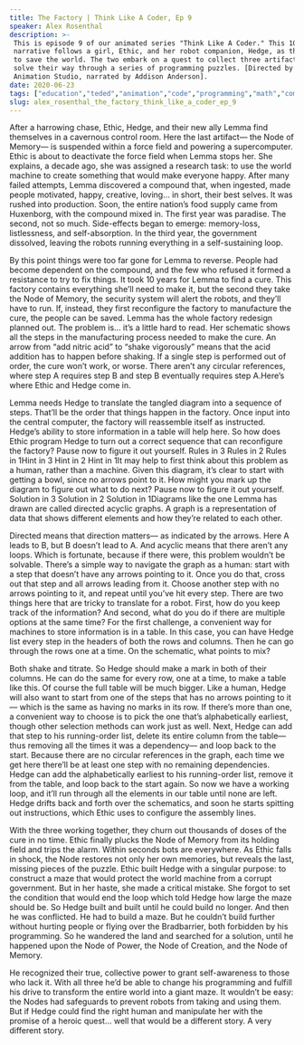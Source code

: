 ```yaml
---
title: The Factory | Think Like A Coder, Ep 9
speaker: Alex Rosenthal
description: >-
 This is episode 9 of our animated series "Think Like A Coder." This 10-episode
 narrative follows a girl, Ethic, and her robot companion, Hedge, as they attempt
 to save the world. The two embark on a quest to collect three artifacts and must
 solve their way through a series of programming puzzles. [Directed by Kozmonot
 Animation Studio, narrated by Addison Anderson].
date: 2020-06-23
tags: ["education","teded","animation","code","programming","math","computers","technology"]
slug: alex_rosenthal_the_factory_think_like_a_coder_ep_9
---
```


After a harrowing chase, Ethic, Hedge, and their new ally Lemma find themselves in a
cavernous control room. Here the last artifact— the Node of Memory— is suspended within a
force field and powering a supercomputer. Ethic is about to deactivate the force field
when Lemma stops her. She explains, a decade ago, she was assigned a research task: to
use the world machine to create something that would make everyone happy. After many
failed attempts, Lemma discovered a compound that, when ingested, made people motivated,
happy, creative, loving… in short, their best selves. It was rushed into production.
Soon, the entire nation’s food supply came from Huxenborg, with the compound mixed in.
The first year was paradise. The second, not so much. Side-effects began to emerge:
memory-loss, listlessness, and self-absorption. In the third year, the government
dissolved, leaving the robots running everything in a self-sustaining
loop.

By this point things were too far gone for Lemma to reverse. People had become dependent 
on the compound, and the few who refused it formed a resistance to try to fix things. It
took 10 years for Lemma to find a cure. This factory contains everything she’ll need to
make it, but the second they take the Node of Memory, the security system will alert the
robots, and they’ll have to run. If, instead, they first reconfigure the factory to
manufacture the cure, the people can be saved. Lemma has the whole factory redesign 
planned out. The problem is… it’s a little hard to read. Her schematic shows all the
steps in the manufacturing process needed to make the cure. An arrow from “add nitric
acid” to “shake vigorously” means that the acid addition has to happen before shaking.
If a single step is performed out of order, the cure won’t work, or worse. There aren’t
any circular references, where step A requires step B and step B eventually requires step
A.Here’s where Ethic and Hedge come in.

Lemma needs Hedge to translate the tangled diagram into a sequence of steps. That’ll be
the order that things happen in the factory. Once input into the central computer, the
factory will reassemble itself as instructed. Hedge’s ability to store information in a
table will help here. So how does Ethic program Hedge to turn out a correct sequence that
can reconfigure the factory? Pause now to figure it out yourself. Rules in 3 Rules in 2
Rules in 1Hint in 3 Hint in 2 Hint in 1It may help to first think about this problem as a
human, rather than a machine. Given this diagram, it’s clear to start with getting a
bowl, since no arrows point to it. How might you mark up the diagram to figure out what
to do next? Pause now to figure it out yourself. Solution in 3 Solution in 2 Solution in
1Diagrams like the one Lemma has drawn are called directed acyclic graphs. A graph is a
representation of data that shows different elements and how they’re related to each
other.

Directed means that direction matters— as indicated by the arrows. Here A leads to B, but
B doesn’t lead to A. And acyclic means that there aren’t any loops. Which is fortunate,
because if there were, this problem wouldn’t be solvable. There’s a simple way to navigate 
the graph as a human: start with a step that doesn’t have any arrows pointing to it. Once
you do that, cross out that step and all arrows leading from it. Choose another step with
no arrows pointing to it, and repeat until you’ve hit every step. There are two things
here that are tricky to translate for a robot. First, how do you keep track of the
information? And second, what do you do if there are multiple options at the same time? For
the first challenge, a convenient way for machines to store information is in a table. In
this case, you can have Hedge list every step in the headers of both the rows and
columns. Then he can go through the rows one at a time. On the schematic, what points to
mix?

Both shake and titrate. So Hedge should make a mark in both of their columns. He can do
the same for every row, one at a time, to make a table like this. Of course the full
table will be much bigger. Like a human, Hedge will also want to start from one of the
steps that has no arrows pointing to it— which is the same as having no marks in its
row. If there’s more than one, a convenient way to choose is to pick the one that’s
alphabetically earliest, though other selection methods can work just as well. Next, Hedge
can add that step to his running-order list, delete its entire column from the table—
thus removing all the times it was a dependency–– and loop back to the start. Because
there are no circular references in the graph, each time we get here there’ll be at least
one step with no remaining dependencies. Hedge can add the alphabetically earliest to his
running-order list, remove it from the table, and loop back to the start again. So now we
have a working loop, and it’ll run through all the elements in our table until none are
left. Hedge drifts back and forth over the schematics, and soon he starts spitting out
instructions, which Ethic uses to configure the assembly lines.

With the three working together, they churn out thousands of doses of the cure in no
time. Ethic finally plucks the Node of Memory from its holding field and trips the alarm.
Within seconds bots are everywhere. As Ethic falls in shock, the Node restores not only
her own memories, but reveals the last, missing pieces of the puzzle. Ethic built Hedge
with a singular purpose: to construct a maze that would protect the world machine from a
corrupt government. But in her haste, she made a critical mistake. She forgot to set the
condition that would end the loop which told Hedge how large the maze should be. So
Hedge built and built until he could build no longer. And then he was conflicted. He had
to build a maze. But he couldn’t build further without hurting people or flying over the
Bradbarrier, both forbidden by his programming. So he wandered the land and searched for
a solution, until he happened upon the Node of Power, the Node of Creation, and the Node
of Memory.

He recognized their true, collective power to grant self-awareness to those who lack it.
With all three he’d be able to change his programming and fulfill his drive to transform 
the entire world into a giant maze. It wouldn’t be easy: the Nodes had safeguards to
prevent robots from taking and using them. But if Hedge could find the right human and
manipulate her with the promise of a heroic quest… well that would be a different story.
A very different story.

<!--
ad_duration=0
event="TED-Ed"
external_start_time=0
intro_duration=0
is_subtitle_required="False"
is_talk_featured="False"
language="en"
language_swap="False"
native_language="en"
number_of_related_talks=6
number_of_speakers=1
number_of_subtitled_videos=0
number_of_tags=8
number_of_talk_download_languages=1
number_of_talk_more_resources=0
number_of_talk_recommendations=0
number_of_talks_take_actions=0
post_ad_duration=0
published_timestamp="2020-06-23 15:27:00"
recording_date="2020-06-23"
speaker_description="Producer"
speaker_is_published=1
speaker_name="Alex Rosenthal"
talk_name="The Factory | Think Like A Coder, Ep 9"
talks_tags=["education","teded","animation","code","programming","math","computers","technology"]
url_photo_speaker="https://pe.tedcdn.com/images/ted/77f7d72948353b5a29b96eeefcdef099734e325f_254x191.jpg"
url_photo_talk="https://s3.amazonaws.com/talkstar-photos/uploads/6de0fa96-a97b-4aef-8860-552698aff4fe/TLAC_Episode9_textless.jpg"
url_webpage="https://www.ted.com/talks/alex_rosenthal_the_factory_think_like_a_coder_ep_9"
video_type_name="TED-Ed Original"
view_count=0
-->
